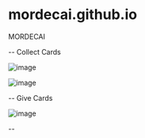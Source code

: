 # mordecai.github.io
MORDECAI

-- Collect Cards

![image](https://github.com/user-attachments/assets/932d73d4-f204-48c1-a78f-c933eef4826e)

![image](https://github.com/user-attachments/assets/ead42c4e-e61c-4875-ab5a-82c7ca3f3278)

-- Give Cards

![image](https://github.com/user-attachments/assets/05aa5299-3204-496c-9c71-0972fef1eee7)

-- 


